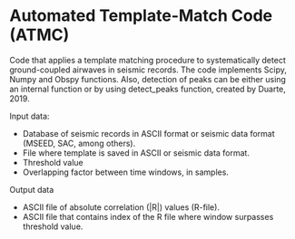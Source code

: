 # Automated Template-Match Code (ATMC)

Code that applies a template matching procedure to systematically detect ground-coupled airwaves in seismic records.
The code implements Scipy, Numpy and Obspy functions. Also, detection of peaks can be either using an internal function
or by using detect_peaks function, created by Duarte, 2019.

Input data:

- Database of seismic records in ASCII format or seismic data format (MSEED, SAC, among others).
- File where template is saved in ASCII or seismic data format.
- Threshold value
- Overlapping factor between time windows, in samples. 

Output data

- ASCII file of absolute correlation (|R|) values (R-file).
- ASCII file that contains index of the R file where window surpasses threshold value.



